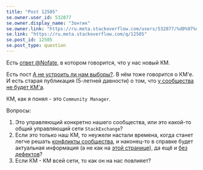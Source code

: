 ```yaml
---
title: "Post 12505"
se.owner.user_id: 532877
se.owner.display_name: "Зонтик"
se.owner.link: "https://ru.meta.stackoverflow.com/users/532877/%d0%97%d0%be%d0%bd%d1%82%d0%b8%d0%ba"
se.link: "https://ru.meta.stackoverflow.com/q/12505"
se.post_id: 12505
se.post_type: question
---
```

<p>Есть <a href="https://ru.meta.stackoverflow.com/questions/12267/%d0%9c%d0%be%d0%b4%d0%b5%d1%80%d0%b0%d1%82%d0%be%d1%80-%d1%87%d0%b5%d1%80%d0%b5%d1%81%d1%87%d1%83%d1%80-%d1%80%d1%8c%d1%8f%d0%bd%d0%be-%d0%b7%d0%b0%d0%ba%d1%80%d1%8b%d0%b2%d0%b0%d0%b5%d1%82-%d0%b2%d0%be%d0%bf%d1%80%d0%be%d1%81%d1%8b-%d0%9d%d0%b5-%d0%bf%d0%be%d1%80%d0%b0-%d0%bb%d0%b8-%d0%b5%d0%b3%d0%be-%d1%81%d0%bd%d1%8f%d1%82%d1%8c/12417#12417">ответ @Nofate</a>, в котором говорится, что у нас новый КМ.</p>
<p>Есть пост <a href="https://ru.meta.stackoverflow.com/questions/12418/%d0%90-%d0%bd%d0%b5-%d1%83%d1%81%d1%82%d1%80%d0%be%d0%b8%d1%82%d1%8c-%d0%bb%d0%b8-%d0%bd%d0%b0%d0%bc-%d0%b2%d1%8b%d0%b1%d0%be%d1%80%d1%8b?cb=1">А не устроить ли нам выборы?</a>. В нём тоже говорится о КМ'е. И есть старая публикация (5-летней давности) о том, что <a href="https://ru.meta.stackoverflow.com/questions/7545/%d0%a1%d0%bb%d0%b5%d0%b4%d1%83%d1%8e%d1%89%d0%b8%d0%b9-%d1%8d%d1%82%d0%b0%d0%bf-%d1%80%d0%b0%d0%b7%d0%b2%d0%b8%d1%82%d0%b8%d1%8f-%d1%80%d1%83%d1%81%d1%81%d0%ba%d0%be%d1%8f%d0%b7%d1%8b%d1%87%d0%bd%d0%be%d0%b3%d0%be-%d1%81%d0%be%d0%be%d0%b1%d1%89%d0%b5%d1%81%d1%82%d0%b2%d0%b0-%d1%81%d0%b0%d0%b9%d1%82-%d0%b1%d0%b5%d0%b7-%d0%b2%d1%8b%d0%b4%d0%b5%d0%bb%d0%b5%d0%bd%d0%bd%d0%be%d0%b3%d0%be-%d1%83%d0%bf">у сообщества не будет КМ'а</a>.</p>
<p>КМ, как я понял - это <code>Community Manager</code>.</p>
<p>Вопросы:</p>
<ol>
<li>Это управляющий конкретно нашего сообщества, или это какой-то общий управляющий сети <code>StackExchange</code>?</li>
<li>Если это только наш КМ, то неужели настали времена, когда станет легче решать <a href="https://ru.meta.stackoverflow.com/questions/12267/%d0%9c%d0%be%d0%b4%d0%b5%d1%80%d0%b0%d1%82%d0%be%d1%80-%d1%87%d0%b5%d1%80%d0%b5%d1%81%d1%87%d1%83%d1%80-%d1%80%d1%8c%d1%8f%d0%bd%d0%be-%d0%b7%d0%b0%d0%ba%d1%80%d1%8b%d0%b2%d0%b0%d0%b5%d1%82-%d0%b2%d0%be%d0%bf%d1%80%d0%be%d1%81%d1%8b-%d0%9d%d0%b5-%d0%bf%d0%be%d1%80%d0%b0-%d0%bb%d0%b8-%d0%b5%d0%b3%d0%be-%d1%81%d0%bd%d1%8f%d1%82%d1%8c">конфликты сообщества</a>, и наконец-то в справке будет актуальная информация (а не как на <a href="https://ru.stackoverflow.com/help/closed-questions">этой странице</a>), да ещё и <a href="https://ru.meta.stackoverflow.com/questions/12503/%d0%9f%d0%be%d1%87%d0%b5%d0%bc%d1%83-%d0%bd%d0%b5-%d0%be%d0%b1%d0%bd%d0%be%d0%b2%d0%bb%d1%8f%d1%8e%d1%82-%d1%81%d0%bf%d1%80%d0%b0%d0%b2%d0%ba%d1%83">без дефектов</a>?</li>
<li>Если КМ - КМ всей сети, то как он на нас повлияет?</li>
</ol>
